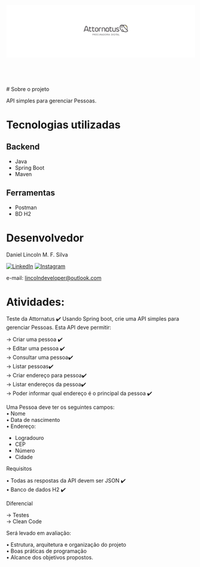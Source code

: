 <header>
<img src="https://github.com/danicoln/assets/blob/main/attornatus-png.png?raw=true" alt="Logo Attornatus">
</header>

<br>
# Sobre o projeto

API simples para gerenciar Pessoas.

# Tecnologias utilizadas
## Backend
- Java
- Spring Boot
- Maven

## Ferramentas
- Postman
- BD H2

# Desenvolvedor

Daniel Lincoln M. F. Silva

[![LinkedIn](https://img.shields.io/badge/LinkedIn-0077B5?style=for-the-badge&logo=linkedin&logoColor=white)](https://www.linkedin.com/in/daniellincolndev/)
[![Instagram](https://img.shields.io/badge/Instagram-E4405F?style=for-the-badge&logo=instagram&logoColor=white)](https://www.instagram.com/lincolndeveloper/)

e-mail: lincolndeveloper@outlook.com



# Atividades:

Teste da Attornatus ✔️
Usando Spring boot, crie uma API simples para gerenciar Pessoas. Esta API deve permitir:

-> Criar uma pessoa ✔️</br>
-> Editar uma pessoa ✔️</br>
-> Consultar uma pessoa✔️</br>
-> Listar pessoas✔️</br>
-> Criar endereço para pessoa✔️</br>
-> Listar endereços da pessoa✔️ </br>
-> Poder informar qual endereço é o principal da pessoa ✔️</br> 

Uma Pessoa deve ter os seguintes campos:  
•	Nome</br>
•	Data de nascimento</br>
•	Endereço:</br>
 -	Logradouro
 -  CEP
 -  Número
 -  Cidade

Requisitos  

•	Todas as respostas da API devem ser JSON  ✔️<br>
•	Banco de dados H2 ✔️<br>

Diferencial

-> Testes</br>
-> Clean Code</br>
 
Será levado em avaliação:

•	Estrutura, arquitetura e organização do projeto  </br>
•	Boas práticas de programação  </br>
•	Alcance dos objetivos propostos.</br>


